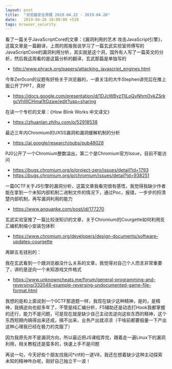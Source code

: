 ```yaml
---
layout: post
title:  "浏览器安全周报 2019.04.22 - 2019.04.26"
date:   2019-04-26 18:00:00 +520
tags: browser_security
---
```


看了一篇关于JavaScriptCore的文章：《漏洞利用的艺术 攻击JavaScript引擎》，这篇文章是一篇翻译，上周的周报我说学习了一篇玄武实验室师傅写的JavaScriptCore的漏洞利用分析，其实就是这个洞，国外有人写了一篇英文的分析，然后我这周看的是这篇分析的翻译，玄武那篇是单独写的
- http://www.phrack.org/papers/attacking_javascript_engines.html

今年Zer0con的议题有好些关于浏览器的，一直关注的大牛Stephen讲完后在推上面公开了PPT，真好
- https://docs.google.com/presentation/d/1DJcWByz11jLoQyNhmOvkZSrkgcVhllIlCHmal1tGzaw/edit?usp=sharing

在读一个专栏的文章：《How Blink Works 中文译文》
- https://zhuanlan.zhihu.com/p/52918538

最近三年内Chromium的UXSS漏洞和漏洞缓解机制的分析
- https://ai.google/research/pubs/pub48028

PJ0公开了一个Chromium整数溢出，第二个是Chromium官方Issue，目前不能访问
- https://bugs.chromium.org/p/project-zero/issues/detail?id=1793
- https://bugs.chromium.org/p/chromium/issues/detail?id=938251

一篇0CTF关于JS引擎的漏洞分析，这篇文章我看完很有感悟，我觉得我缺少作者能在拿到一个未知内部机制二进制文件的情况下，通过Poc，报错，一步步的捋清楚内部机制，再写漏洞利用的能力
- https://www.anquanke.com/post/id/177270

玄武实验室推了一篇比较涨知识的文章，关于Chromium的Courgette如何利用反汇编机制缩小安装包体积
- https://www.chromium.org/developers/design-documents/software-updates-courgette

再聊五毛钱别的：

我在玄武看到一个跟浏览器没什么关系的文章，我觉得对自己个人而言非常重要了，讲的是逆向一个未知游戏文件格式
- https://www.unknowncheats.me/forum/general-programming-and-reversing/332048-example-reversing-undocumented-game-file-format.html

我想的是和上面说到一个0CTF那道题一样，我现在缺少这种精神，是的，是精神，我搞逆向也挺多年了，不管是纯汇编分析，F5辅助还是动态打Hook我都掌握的还行，能力不是问题，可是现在就是缺少自己主动去逆向这些东西的精神，这个东西短期内搞得出来还成，搞不出来，业务产出就凉凉（干啥前都要掂量一下产出这种心理我已经在极力的克服了）

因为我原先并不是漏洞方向，所以最近把JS课程弄完，跟着走一遍Linux下的漏洞利用，相关教程还是蛮多的，快速上手不是问题

再说一句，今天好些个朋友找我问*ctf的一道V8，我还在想着缺少这种主动探索未知的精神咋办呢，刚好自己独立干一波！